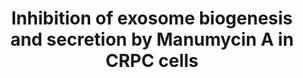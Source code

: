 ---
annotations:
- id: DOID:10283
  parent: disease of cellular proliferation
  type: Disease Ontology
  value: prostate cancer
- id: PW:0000754
  parent: drug pathway
  type: Pathway Ontology
  value: drug pathway
- id: CL:0001063
  type: Cell Type Ontology
  value: neoplastic cell
- id: PW:0000158
  parent: signaling pathway
  type: Pathway Ontology
  value: Ras family mediated signaling pathway
authors:
- Khanspers
- Eweitz
citedin:
- link: 10.1159/000529687
  title: Identification of the Genetic Influence of SARS-CoV-2 Infections on IgA Nephropathy
    Based on Bioinformatics Method (2023)
communities:
- CPTAC
- ExRNA
description: Schematic representation of inhibition of exosome biogenesis and secretion
  by the antibiotic Manumycin A (MA) in castration-resistant prostate cancer cells
  (CRPC) cells. The inhibition of Ras/Raf/ERK1/2 pathway by MA leads to transcriptional
  down-regulation of hnRNP H1. A decrease in hnRNP H1 transcripts leads to inhibition
  of exosome biogenesis and secretion by suppressing ALIX and RAB27A.  Description
  from Datta et al.
last-edited: 2024-07-28
ndex: 7ee9aeda-8b6a-11eb-9e72-0ac135e8bacf
organisms:
- Homo sapiens
redirect_from:
- /index.php/Pathway:WP4301
- /instance/WP4301
- /instance/WP4301_r134835
revision: r134835
schema-jsonld:
- '@context': https://schema.org/
  '@id': https://wikipathways.github.io/pathways/WP4301.html
  '@type': Dataset
  creator:
    '@type': Organization
    name: WikiPathways
  description: Schematic representation of inhibition of exosome biogenesis and secretion
    by the antibiotic Manumycin A (MA) in castration-resistant prostate cancer cells
    (CRPC) cells. The inhibition of Ras/Raf/ERK1/2 pathway by MA leads to transcriptional
    down-regulation of hnRNP H1. A decrease in hnRNP H1 transcripts leads to inhibition
    of exosome biogenesis and secretion by suppressing ALIX and RAB27A.  Description
    from Datta et al.
  keywords:
  - ALIX
  - ARAF
  - BRAF
  - HGS
  - HNRNPH1
  - HRAS
  - KRAS
  - MAPK1
  - MAPK3
  - MRAS
  - NRAS
  - RAB27A
  - RAB5A
  - RAB5B
  - RAB5C
  - RAF1
  - RRAS
  - RRAS2
  license: CC0
  name: Inhibition of exosome biogenesis and secretion by Manumycin A in CRPC cells
seo: CreativeWork
title: Inhibition of exosome biogenesis and secretion by Manumycin A in CRPC cells
wpid: WP4301
---